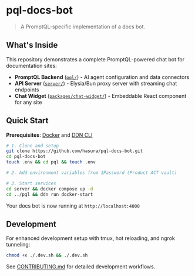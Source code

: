 # pql-docs-bot

> A PromptQL-specific implementation of a docs bot.

## What's Inside

This repository demonstrates a complete PromptQL-powered chat bot for documentation sites:

- **PromptQL Backend** ([`pql/`](pql/README.md)) - AI agent configuration and data connectors
- **API Server** ([`server/`](server/README.md)) - Elysia/Bun proxy server with streaming chat endpoints
- **Chat Widget** ([`packages/chat-widget/`](packages/chat-widget/README.md)) - Embeddable React component for any site

## Quick Start

**Prerequisites**: [Docker](https://docs.docker.com/get-docker/) and
[DDN CLI](https://promptql.io/docs/reference/cli/installation/)

```sh
# 1. Clone and setup
git clone https://github.com/hasura/pql-docs-bot.git
cd pql-docs-bot
touch .env && cd pql && touch .env

# 2. Add environment variables from 1Password (Product ACT vault)

# 3. Start services
cd server && docker compose up -d
cd ../pql && ddn run docker-start
```

Your docs bot is now running at `http://localhost:4000`

## Development

For enhanced development setup with tmux, hot reloading, and ngrok tunneling:

```sh
chmod +x ./.dev.sh && ./.dev.sh
```

See [CONTRIBUTING.md](CONTRIBUTING.md) for detailed development workflows.
